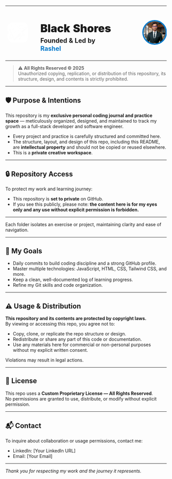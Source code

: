 <table>
  <tr>
    <td width="180" align="center">
      <img src="./Black-Shores/black-shores.webp" alt="Black Shores" width="150" style="border-radius:16px;"/>
    </td>
    <td width="30"></td> <!-- spacer -->
    <td align="left" valign="middle" style="min-width: 280px;">
      <h1 style="margin-bottom:6px; font-size: 2.4em; font-weight: 900;">Black Shores</h1>
      <p style="margin-top:0; font-weight:bold; font-size:1.4em; line-height:1.3;">
        Founded &amp; Led by<br/>
        <span style="color:#007acc;">Rashel</span>
      </p>
    </td>
    <td width="30"></td> <!-- spacer -->
    <td width="180" align="center">
      <img src="./Black-Shores/img.png" alt="Rashel's Photo" width="150" style="border-radius:50%; border:4px solid #007acc;"/>
    </td>
  </tr>
</table>

> ⚠️ **All Rights Reserved © 2025**  
> Unauthorized copying, replication, or distribution of this repository, its structure, design, and contents is strictly prohibited.

---

## 🛡️ Purpose & Intentions

This repository is my **exclusive personal coding journal and practice space** — meticulously organized, designed, and maintained to track my growth as a full-stack developer and software engineer.

- Every project and practice is carefully structured and committed here.  
- The structure, layout, and design of this repo, including this README, are **intellectual property** and should not be copied or reused elsewhere.  
- This is a **private creative workspace**.  

---

## 🔒 Repository Access

To protect my work and learning journey:

- This repository is **set to private** on GitHub.  
- If you see this publicly, please note: **the content here is for my eyes only and any use without explicit permission is forbidden.**  

---


Each folder isolates an exercise or project, maintaining clarity and ease of navigation.

---

## 🎯 My Goals

- Daily commits to build coding discipline and a strong GitHub profile.  
- Master multiple technologies: JavaScript, HTML, CSS, Tailwind CSS, and more.  
- Keep a clean, well-documented log of learning progress.  
- Refine my Git skills and code organization.  

---

## ⚠️ Usage & Distribution

**This repository and its contents are protected by copyright laws.**  
By viewing or accessing this repo, you agree not to:

- Copy, clone, or replicate the repo structure or design.  
- Redistribute or share any part of this code or documentation.  
- Use any materials here for commercial or non-personal purposes without my explicit written consent.  

Violations may result in legal actions.

---

## 📜 License

This repo uses a **Custom Proprietary License — All Rights Reserved**.  
No permissions are granted to use, distribute, or modify without explicit permission.

---

## 📬 Contact

To inquire about collaboration or usage permissions, contact me:

- LinkedIn: [Your LinkedIn URL]  
- Email: [Your Email]  

---

*Thank you for respecting my work and the journey it represents.*
